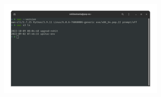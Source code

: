 ![aws-cli](https://github.com/rohit-mohanta/final-project/blob/fc46216dfb2b5c673a6057b32ed94427d7762027/Attachments/aws-cli-version.png)


